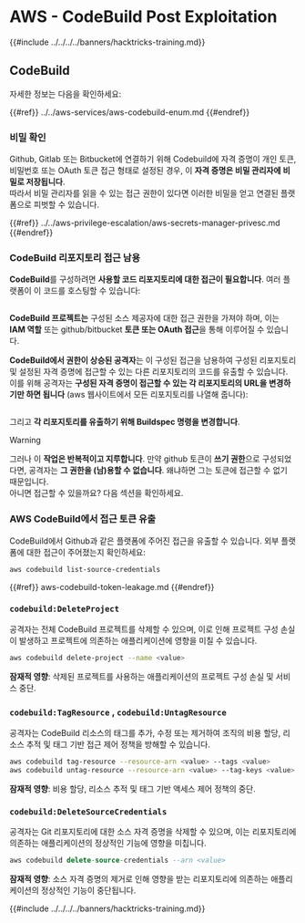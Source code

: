 # AWS - CodeBuild Post Exploitation

{{#include ../../../../banners/hacktricks-training.md}}

## CodeBuild

자세한 정보는 다음을 확인하세요:

{{#ref}}
../../aws-services/aws-codebuild-enum.md
{{#endref}}

### 비밀 확인

Github, Gitlab 또는 Bitbucket에 연결하기 위해 Codebuild에 자격 증명이 개인 토큰, 비밀번호 또는 OAuth 토큰 접근 형태로 설정된 경우, 이 **자격 증명은 비밀 관리자에 비밀로 저장됩니다**.\
따라서 비밀 관리자를 읽을 수 있는 접근 권한이 있다면 이러한 비밀을 얻고 연결된 플랫폼으로 피벗할 수 있습니다.

{{#ref}}
../../aws-privilege-escalation/aws-secrets-manager-privesc.md
{{#endref}}

### CodeBuild 리포지토리 접근 남용

**CodeBuild**를 구성하려면 **사용할 코드 리포지토리에 대한 접근이 필요합니다**. 여러 플랫폼이 이 코드를 호스팅할 수 있습니다:

<figure><img src="../../../../images/image (96).png" alt=""><figcaption></figcaption></figure>

**CodeBuild 프로젝트는** 구성된 소스 제공자에 대한 접근 권한을 가져야 하며, 이는 **IAM 역할** 또는 github/bitbucket **토큰 또는 OAuth 접근**을 통해 이루어질 수 있습니다.

**CodeBuild에서 권한이 상승된 공격자**는 이 구성된 접근을 남용하여 구성된 리포지토리 및 설정된 자격 증명에 접근할 수 있는 다른 리포지토리의 코드를 유출할 수 있습니다.\
이를 위해 공격자는 **구성된 자격 증명이 접근할 수 있는 각 리포지토리의 URL을 변경하기만 하면 됩니다** (aws 웹사이트에서 모든 리포지토리를 나열해 줍니다):

<figure><img src="../../../../images/image (107).png" alt=""><figcaption></figcaption></figure>

그리고 **각 리포지토리를 유출하기 위해 Buildspec 명령을 변경합니다**.

> [!WARNING]
> 그러나 이 **작업은 반복적이고 지루합니다**. 만약 github 토큰이 **쓰기 권한**으로 구성되었다면, 공격자는 **그 권한을 (남)용할 수 없습니다**. 왜냐하면 그는 토큰에 접근할 수 없기 때문입니다.\
> 아니면 접근할 수 있을까요? 다음 섹션을 확인하세요.

### AWS CodeBuild에서 접근 토큰 유출

CodeBuild에서 Github과 같은 플랫폼에 주어진 접근을 유출할 수 있습니다. 외부 플랫폼에 대한 접근이 주어졌는지 확인하세요:
```bash
aws codebuild list-source-credentials
```
{{#ref}}
aws-codebuild-token-leakage.md
{{#endref}}

### `codebuild:DeleteProject`

공격자는 전체 CodeBuild 프로젝트를 삭제할 수 있으며, 이로 인해 프로젝트 구성 손실이 발생하고 프로젝트에 의존하는 애플리케이션에 영향을 미칠 수 있습니다.
```bash
aws codebuild delete-project --name <value>
```
**잠재적 영향**: 삭제된 프로젝트를 사용하는 애플리케이션의 프로젝트 구성 손실 및 서비스 중단.

### `codebuild:TagResource` , `codebuild:UntagResource`

공격자는 CodeBuild 리소스의 태그를 추가, 수정 또는 제거하여 조직의 비용 할당, 리소스 추적 및 태그 기반 접근 제어 정책을 방해할 수 있습니다.
```bash
aws codebuild tag-resource --resource-arn <value> --tags <value>
aws codebuild untag-resource --resource-arn <value> --tag-keys <value>
```
**잠재적 영향**: 비용 할당, 리소스 추적 및 태그 기반 액세스 제어 정책의 중단.

### `codebuild:DeleteSourceCredentials`

공격자는 Git 리포지토리에 대한 소스 자격 증명을 삭제할 수 있으며, 이는 리포지토리에 의존하는 애플리케이션의 정상적인 기능에 영향을 미칩니다.
```sql
aws codebuild delete-source-credentials --arn <value>
```
**잠재적 영향**: 소스 자격 증명의 제거로 인해 영향을 받는 리포지토리에 의존하는 애플리케이션의 정상적인 기능이 중단됩니다.

{{#include ../../../../banners/hacktricks-training.md}}
